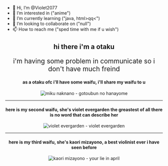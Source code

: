 - 👋 Hi, I’m @Violet2077
- 👀 I’m interested in ("anime")
- 🌱 I’m currently learning ("java, html>q<frontend>q<")
- 💞️ I’m looking to collaborate on ("null")
- 📫 How to reach me ("sped time with me if u wish")
       
<!DOCTYPE html>
<html>
<body>
       <h2 style="text-align:center;">hi there i'm a otaku</h2>
       <p style="text-align:center;font-size:150%;">i'm having some problem in communicate so i don't have much freind</p>
       <div style="text-align:center;">
              <h4>as a otaku ofc i'll have some waifu, i'll share my waifu to u</h4>
              <img src="https://pbs.twimg.com/media/FSR1jFnXIAEcKTj?format=jpg&name=900x900" alt="miku naknano - gotoubun no hanayome">
              <hr>
              <h4>here is my second waifu, she's violet evergarden the greastest of all there is no word that can describe her</h4>
              <img src="https://i.pinimg.com/564x/46/61/9c/46619cbe9904b7ecce0107e9e589f38b.jpg" alt="violet evergarden - violet evergarden">
              <hr>
              <h4>here is my third waifu, she's kaori mizayono, a best violinist ever i have seen before</h4>
              <img src="https://c4.wallpaperflare.com/wallpaper/305/509/97/anime-your-lie-in-april-kaori-miyazono-wallpaper-preview.jpg" alt="kaori                     mizayono - your lie in april">
       </div>
</body>
</html>
       
<!---
Violet2077/Violet2077 is a ✨ special ✨ repository because its `README.md` (this file) appears on your GitHub profile.
You can click the Preview link to take a look at your changes.
--->
